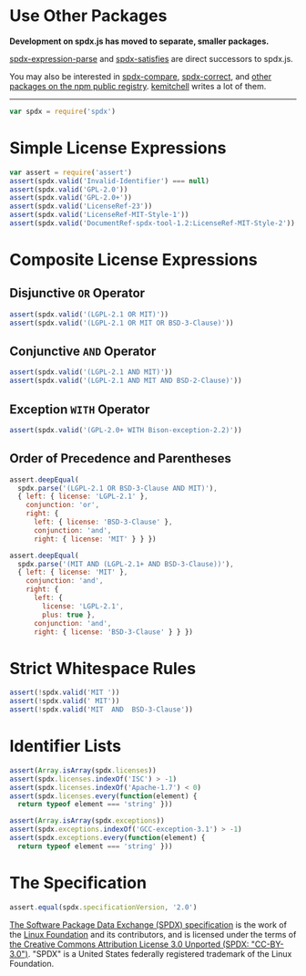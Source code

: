 # Use Other Packages

**Development on spdx.js has moved to separate, smaller packages.**

[spdx-expression-parse][parse] and [spdx-satisfies][satisfies] are
direct successors to spdx.js.

You may also be interested in [spdx-compare][compare],
[spdx-correct][correct], and [other packages on the npm public
registry][search]. [kemitchell][kemitchell] writes a lot of them.

[compare]: https://www.npmjs.com/package/spdx-compare
[correct]: https://www.npmjs.com/package/spdx-correct
[kemitchell]: https://www.npmjs.com/~kemitchell
[parse]: https://www.npmjs.com/package/spdx-expression-parse
[satisfies]: https://www.npmjs.com/package/spdx-satisfies
[search]: https://www.npmjs.com/search?q=spdx

---

```javascript
var spdx = require('spdx')
```

# Simple License Expressions

```javascript
var assert = require('assert')
assert(spdx.valid('Invalid-Identifier') === null)
assert(spdx.valid('GPL-2.0'))
assert(spdx.valid('GPL-2.0+'))
assert(spdx.valid('LicenseRef-23'))
assert(spdx.valid('LicenseRef-MIT-Style-1'))
assert(spdx.valid('DocumentRef-spdx-tool-1.2:LicenseRef-MIT-Style-2'))
```

# Composite License Expressions

## Disjunctive `OR` Operator
```javascript
assert(spdx.valid('(LGPL-2.1 OR MIT)'))
assert(spdx.valid('(LGPL-2.1 OR MIT OR BSD-3-Clause)'))
```

## Conjunctive `AND` Operator
```javascript
assert(spdx.valid('(LGPL-2.1 AND MIT)'))
assert(spdx.valid('(LGPL-2.1 AND MIT AND BSD-2-Clause)'))
```

## Exception `WITH` Operator

```javascript
assert(spdx.valid('(GPL-2.0+ WITH Bison-exception-2.2)'))
```

## Order of Precedence and Parentheses

```javascript
assert.deepEqual(
  spdx.parse('(LGPL-2.1 OR BSD-3-Clause AND MIT)'),
  { left: { license: 'LGPL-2.1' },
    conjunction: 'or',
    right: {
      left: { license: 'BSD-3-Clause' },
      conjunction: 'and',
      right: { license: 'MIT' } } })

assert.deepEqual(
  spdx.parse('(MIT AND (LGPL-2.1+ AND BSD-3-Clause))'),
  { left: { license: 'MIT' },
    conjunction: 'and',
    right: {
      left: {
        license: 'LGPL-2.1',
        plus: true },
      conjunction: 'and',
      right: { license: 'BSD-3-Clause' } } })
```

# Strict Whitespace Rules

```javascript
assert(!spdx.valid('MIT '))
assert(!spdx.valid(' MIT'))
assert(!spdx.valid('MIT  AND  BSD-3-Clause'))
```

# Identifier Lists

```javascript
assert(Array.isArray(spdx.licenses))
assert(spdx.licenses.indexOf('ISC') > -1)
assert(spdx.licenses.indexOf('Apache-1.7') < 0)
assert(spdx.licenses.every(function(element) {
  return typeof element === 'string' }))

assert(Array.isArray(spdx.exceptions))
assert(spdx.exceptions.indexOf('GCC-exception-3.1') > -1)
assert(spdx.exceptions.every(function(element) {
  return typeof element === 'string' }))
```

# The Specification

```javascript
assert.equal(spdx.specificationVersion, '2.0')
```

[The Software Package Data Exchange (SPDX) specification](http://spdx.org) is the work of the [Linux Foundation](http://www.linuxfoundation.org) and its contributors, and is licensed under the terms of [the Creative Commons Attribution License 3.0 Unported (SPDX: "CC-BY-3.0")](http://spdx.org/licenses/CC-BY-3.0). "SPDX" is a United States federally registered trademark of the Linux Foundation.
